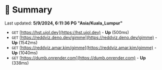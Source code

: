 # 📖 Summary
Last updated: **5/9/2024, 6:11:36 PG "Asia/Kuala_Lumpur"**

- `GET` [https://hst.ujol.dev](https://hst.ujol.dev) - **Up** (500ms)
- `GET` [https://reddviz.deno.dev/gimme](https://reddviz.deno.dev/gimme) - **Up** (1542ms)
- `GET` [https://reddviz.amar.kim/gimme](https://reddviz.amar.kim/gimme) - **Up** (1040ms)
- `GET` [https://dumb.onrender.com](https://dumb.onrender.com) - **Up** (338ms)

